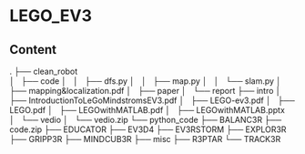 # LEGO_EV3

## Content
.
├── clean_robot    
│   ├── code
│   │   ├── dfs.py
│   │   ├── map.py
│   │   └── slam.py
│   ├── mapping&localization.pdf
│   ├── paper
│   └── report
├── intro
│   ├── IntroductionToLeGoMindstromsEV3.pdf
│   ├── LEGO-ev3.pdf
│   ├── LEGO.pdf
│   ├── LEGOwithMATLAB.pdf
│   ├── LEGOwithMATLAB.pptx
│   └── vedio
│       └── vedio.zip
└── python_code
    ├── BALANC3R
    ├── code.zip
    ├── EDUCATOR
    ├── EV3D4
    ├── EV3RSTORM
    ├── EXPLOR3R
    ├── GRIPP3R
    ├── MINDCUB3R
    ├── misc
    ├── R3PTAR
    └── TRACK3R
